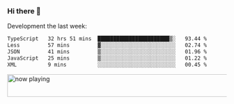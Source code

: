 ### Hi there 👋

Development the last week:
<!--START_SECTION:waka-->

```txt
TypeScript   32 hrs 51 mins  ███████████████████████▒░   93.44 %
Less         57 mins         ▓░░░░░░░░░░░░░░░░░░░░░░░░   02.74 %
JSON         41 mins         ▒░░░░░░░░░░░░░░░░░░░░░░░░   01.96 %
JavaScript   25 mins         ▒░░░░░░░░░░░░░░░░░░░░░░░░   01.22 %
XML          9 mins          ░░░░░░░░░░░░░░░░░░░░░░░░░   00.45 %
```

<!--END_SECTION:waka-->

<!--
**JASONPANGGO/jasonpanggo** is a ✨ _special_ ✨ repository because its `README.md` (this file) appears on your GitHub profile.

Here are some ideas to get you started:

- 🔭 I’m currently working on ...
- 🌱 I’m currently learning ...
- 👯 I’m looking to collaborate on ...
- 🤔 I’m looking for help with ...
- 💬 Ask me about ...
- 📫 How to reach me: ...
- 😄 Pronouns: ...
- ⚡ Fun fact: ...
-->

<a href="https://volt.fm/user/q8yd9e79csfr57rt" target="_blank"><img src="https://spotify-badge-egoist.vercel.app/api/now-playing" width="540" height="52" alt="now playing"></a>
